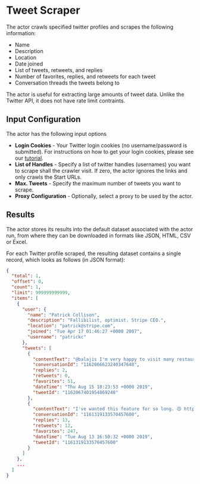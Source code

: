 # Tweet Scraper

The actor crawls specified twitter profiles and scrapes the following information:

- Name
- Description
- Location
- Date joined
- List of tweets, retweets, and replies
- Number of favorites, replies, and retweets for each tweet
- Conversation threads the tweets belong to

The actor is useful for extracting large amounts of tweet data. Unlike the Twitter API, it does not have rate limit contraints. 

## Input Configuration

The actor has the following input options

- **Login Cookies** - Your Twitter login cookies (no username/password is submitted). For instructions on how to get your login cookies, please see our [tutorial](https://apify.com/help-dev/en/articles/1444249-log-in-to-website-by-transferring-cookies-from-web-browser).
- **List of Handles** - Specify a list of twitter handles (usernames) you want to scrape
  shall the crawler visit. If zero, the actor ignores the links and only crawls the Start URLs.
- **Max. Tweets** - Specify the maximum number of tweets you want to scrape.
- **Proxy Configuration** - Optionally, select a proxy to be used by the actor.

## Results

The actor stores its results into the default dataset associated with the actor run,
from where they can be downloaded in formats like JSON, HTML, CSV or Excel.

For each Twitter profile scraped, the resulting dataset contains a single record, which looks as follows (in JSON format):

```json
{
  "total": 1,
  "offset": 0,
  "count": 1,
  "limit": 999999999999,
  "items": [
    {
      "user": {
        "name": "Patrick Collison",
        "description": "Fallibilist, optimist. Stripe CEO.",
        "location": "patrick@stripe.com",
        "joined": "Tue Apr 17 01:46:27 +0000 2007",
        "username": "patrickc"
      },
      "tweets": [
        {
          "contentText": "@balajis I'm very happy to visit many restaurants that I suspect are not particularly good businesses.",
          "conversationId": "1162066623240347648",
          "replies": 2,
          "retweets": 0,
          "favorites": 51,
          "dateTime": "Thu Aug 15 18:23:53 +0000 2019",
          "tweetId": "1162067401954869248"
        },
        {
          "contentText": "I've wanted this feature for so long. 😍 https://t.co/jspRvv8wDD https://t.co/Q0gRwwIGYd https://t.co/k30UK0hvdc",
          "conversationId": "1161319133570457600",
          "replies": 13,
          "retweets": 12,
          "favorites": 247,
          "dateTime": "Tue Aug 13 16:50:32 +0000 2019",
          "tweetId": "1161319133570457600"
        }
      ]
    },
    ... 
  ]
}
```
